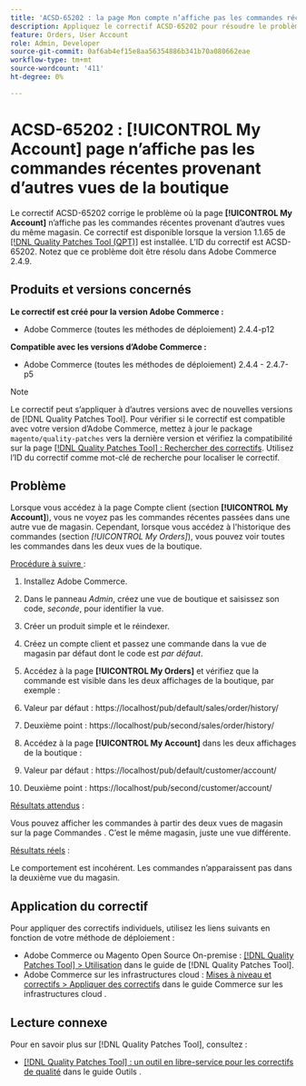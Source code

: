 ```yaml
---
title: 'ACSD-65202 : la page Mon compte n’affiche pas les commandes récentes provenant d’autres vues de la boutique'
description: Appliquez le correctif ACSD-65202 pour résoudre le problème d’Adobe Commerce en raison duquel la page Mon compte n’affiche pas les commandes récentes provenant d’autres vues du même magasin.
feature: Orders, User Account
role: Admin, Developer
source-git-commit: 0af6ab4ef15e8aa56354886b341b70a080662eae
workflow-type: tm+mt
source-wordcount: '411'
ht-degree: 0%

---
```



# ACSD-65202 : [!UICONTROL My Account] page n’affiche pas les commandes récentes provenant d’autres vues de la boutique

Le correctif ACSD-65202 corrige le problème où la page **[!UICONTROL My Account]** n’affiche pas les commandes récentes provenant d’autres vues du même magasin. Ce correctif est disponible lorsque la version 1.1.65 de [[!DNL Quality Patches Tool (QPT)]](/help/tools/quality-patches-tool/quality-patches-tool-to-self-serve-quality-patches.md) est installée. L’ID du correctif est ACSD-65202. Notez que ce problème doit être résolu dans Adobe Commerce 2.4.9.

## Produits et versions concernés

**Le correctif est créé pour la version Adobe Commerce :**

* Adobe Commerce (toutes les méthodes de déploiement) 2.4.4-p12

**Compatible avec les versions d’Adobe Commerce :**

* Adobe Commerce (toutes les méthodes de déploiement) 2.4.4 - 2.4.7-p5

>[!NOTE]
>
>Le correctif peut s’appliquer à d’autres versions avec de nouvelles versions de [!DNL Quality Patches Tool]. Pour vérifier si le correctif est compatible avec votre version d’Adobe Commerce, mettez à jour le package `magento/quality-patches` vers la dernière version et vérifiez la compatibilité sur la page [[!DNL Quality Patches Tool] : Rechercher des correctifs](https://experienceleague.adobe.com/tools/commerce-quality-patches/index.html?lang=fr). Utilisez l’ID du correctif comme mot-clé de recherche pour localiser le correctif.

## Problème

Lorsque vous accédez à la page Compte client (section **[!UICONTROL My Account]**), vous ne voyez pas les commandes récentes passées dans une autre vue de magasin. Cependant, lorsque vous accédez à l&#39;historique des commandes (section *[!UICONTROL My Orders]*), vous pouvez voir toutes les commandes dans les deux vues de la boutique.

<u>Procédure à suivre </u> :

1. Installez Adobe Commerce.
1. Dans le panneau *Admin*, créez une vue de boutique et saisissez son code, *seconde*, pour identifier la vue.
1. Créer un produit simple et le réindexer.
1. Créez un compte client et passez une commande dans la vue de magasin par défaut dont le code est *par défaut*.
1. Accédez à la page **[!UICONTROL My Orders]** et vérifiez que la commande est visible dans les deux affichages de la boutique, par exemple :
1. Valeur par défaut : https://localhost/pub/default/sales/order/history/
1. Deuxième point : https://localhost/pub/second/sales/order/history/

1. Accédez à la page **[!UICONTROL My Account]** dans les deux affichages de la boutique :
1. Valeur par défaut : https://localhost/pub/default/customer/account/
1. Deuxième point : https://localhost/pub/second/customer/account/

<u>Résultats attendus</u> :

Vous pouvez afficher les commandes à partir des deux vues de magasin sur la page Commandes . C’est le même magasin, juste une vue différente.

<u>Résultats réels</u> :

Le comportement est incohérent. Les commandes n’apparaissent pas dans la deuxième vue du magasin.

## Application du correctif

Pour appliquer des correctifs individuels, utilisez les liens suivants en fonction de votre méthode de déploiement :

* Adobe Commerce ou Magento Open Source On-premise : [[!DNL Quality Patches Tool] > Utilisation](/help/tools/quality-patches-tool/usage.md) dans le guide de [!DNL Quality Patches Tool].
* Adobe Commerce sur les infrastructures cloud : [Mises à niveau et correctifs > Appliquer des correctifs](https://experienceleague.adobe.com/docs/commerce-cloud-service/user-guide/develop/upgrade/apply-patches.html?lang=fr) dans le guide Commerce sur les infrastructures cloud .

## Lecture connexe

Pour en savoir plus sur [!DNL Quality Patches Tool], consultez :

* [[!DNL Quality Patches Tool] : un outil en libre-service pour les correctifs de qualité](/help/tools/quality-patches-tool/quality-patches-tool-to-self-serve-quality-patches.md) dans le guide Outils .
